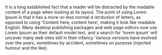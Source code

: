It is a long established fact that a reader will be distracted by 
the readable content of a page when looking at its layout. The point of using Lorem Ipsum is that it has a more-or-less normal d
istribution of letters, as opposed to using 'Content here, content here', making it look like readable English. Many desktop
 publishing packages and web page editors now use 
 Lorem Ipsum as their default model text, and a 
 search for 'lorem ipsum' will uncover many web 
 sites still in their infancy. Various versions 
 have evolved over the years, sometimes by 
 accident, sometimes on purpose (injected humour and the like).